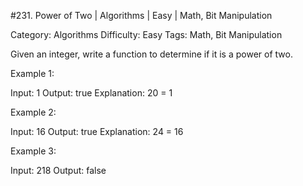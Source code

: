 #231. Power of Two | Algorithms | Easy | Math, Bit Manipulation

Category: Algorithms
Difficulty: Easy
Tags: Math, Bit Manipulation

Given an integer, write a function to determine if it is a power of two.

Example 1:


Input: 1
Output: true 
Explanation: 20 = 1


Example 2:


Input: 16
Output: true
Explanation: 24 = 16

Example 3:


Input: 218
Output: false

